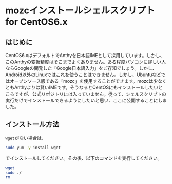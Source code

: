 # mozcインストールシェルスクリプト for CentOS6.x
## はじめに
CentOS6.xはデフォルトでAnthyを日本語IMEとして採用しています。しかし、このAnthyの変換精度はそこまでよくありません。ある程度パソコンに詳しい人ならGoogleの開発した「Google日本語入力」をご存知でしょう。しかし、Android以外のLinuxではこれを使うことはできません。しかし、Ubuntuなどではオープンソース版である「mozc」を使用することができます。mozcは少なくともAnthyよりは賢いIMEです。そうなるとCentOSにもインストールしたいところですが、公式リポジトリには入っていません。従って、シェルスクリプトの実行だけでインストールできるようにしたいと思い、ここに公開することにしました。
## インストール方法
`wget`がない場合は、

```bash
sudo yum -y install wget
```

でインストールしてください。その後、以下のコマンドを実行してください。

```bash
wget
sudo ./
rm 
```
